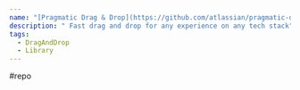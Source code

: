 ```yaml
---
name: "[Pragmatic Drag & Drop](https://github.com/atlassian/pragmatic-drag-and-drop)"
description: " Fast drag and drop for any experience on any tech stack"
tags:
  - DragAndDrop
  - Library
---
```

#repo